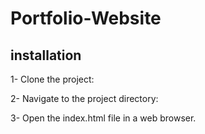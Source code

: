 # Portfolio-Website


## installation

1- Clone the project:

2- Navigate to the project directory:

3- Open the index.html file in a web browser.

